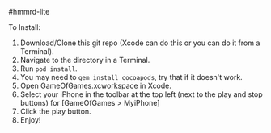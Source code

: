#hmmrd-lite

To Install:

1. Download/Clone this git repo (Xcode can do this or you can do it from a Terminal).
2. Navigate to the directory in a Terminal.
3. Run `pod install`.
 1. You may need to `gem install cocoapods`, try that if it doesn't work.
4. Open GameOfGames.xcworkspace in Xcode.
5. Select your iPhone in the toolbar at the top left (next to the play and stop buttons) for [GameOfGames > MyiPhone]
6. Click the play button.
7. Enjoy!

